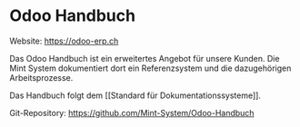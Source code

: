 # Odoo Handbuch

Website: <https://odoo-erp.ch>

Das Odoo Handbuch ist ein erweitertes Angebot für unsere Kunden. Die Mint System dokumentiert dort ein Referenzsystem und die dazugehörigen Arbeitsprozesse.

Das Handbuch folgt dem [[Standard für Dokumentationssysteme]].

Git-Repository: <https://github.com/Mint-System/Odoo-Handbuch>